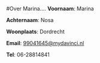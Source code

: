 #Over Marina....
**Voornaam**: Marina

**Achternaam**: Nosa

**Woonplaats**: Dordrecht

**Email**: [99041645@mydavinci.nl](99041645@mydavinci.nl)

**Tel**: 06-28814841


